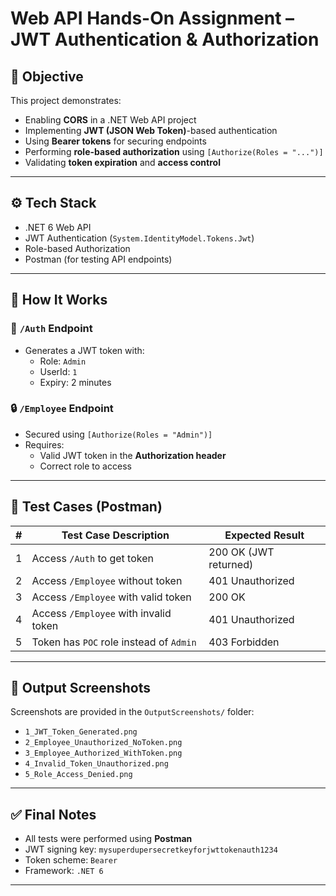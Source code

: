 # Web API Hands-On Assignment – JWT Authentication & Authorization

## 📌 Objective

This project demonstrates:

- Enabling **CORS** in a .NET Web API project
- Implementing **JWT (JSON Web Token)**-based authentication
- Using **Bearer tokens** for securing endpoints
- Performing **role-based authorization** using `[Authorize(Roles = "...")]`
- Validating **token expiration** and **access control**

---

## ⚙️ Tech Stack

- .NET 6 Web API
- JWT Authentication (`System.IdentityModel.Tokens.Jwt`)
- Role-based Authorization
- Postman (for testing API endpoints)

---

## 🚀 How It Works

### 🔑 `/Auth` Endpoint

- Generates a JWT token with:
  - Role: `Admin`
  - UserId: `1`
  - Expiry: 2 minutes

### 🔒 `/Employee` Endpoint

- Secured using `[Authorize(Roles = "Admin")]`
- Requires:
  - Valid JWT token in the **Authorization header**
  - Correct role to access

---

## 🧪 Test Cases (Postman)

| #   | Test Case Description                   | Expected Result       |
| --- | --------------------------------------- | --------------------- |
| 1   | Access `/Auth` to get token             | 200 OK (JWT returned) |
| 2   | Access `/Employee` without token        | 401 Unauthorized      |
| 3   | Access `/Employee` with valid token     | 200 OK                |
| 4   | Access `/Employee` with invalid token   | 401 Unauthorized      |
| 5   | Token has `POC` role instead of `Admin` | 403 Forbidden         |

---

## 📸 Output Screenshots

Screenshots are provided in the `OutputScreenshots/` folder:

- `1_JWT_Token_Generated.png`
- `2_Employee_Unauthorized_NoToken.png`
- `3_Employee_Authorized_WithToken.png`
- `4_Invalid_Token_Unauthorized.png`
- `5_Role_Access_Denied.png`

---

## ✅ Final Notes

- All tests were performed using **Postman**
- JWT signing key: `mysuperdupersecretkeyforjwttokenauth1234`
- Token scheme: `Bearer`
- Framework: `.NET 6`

---
